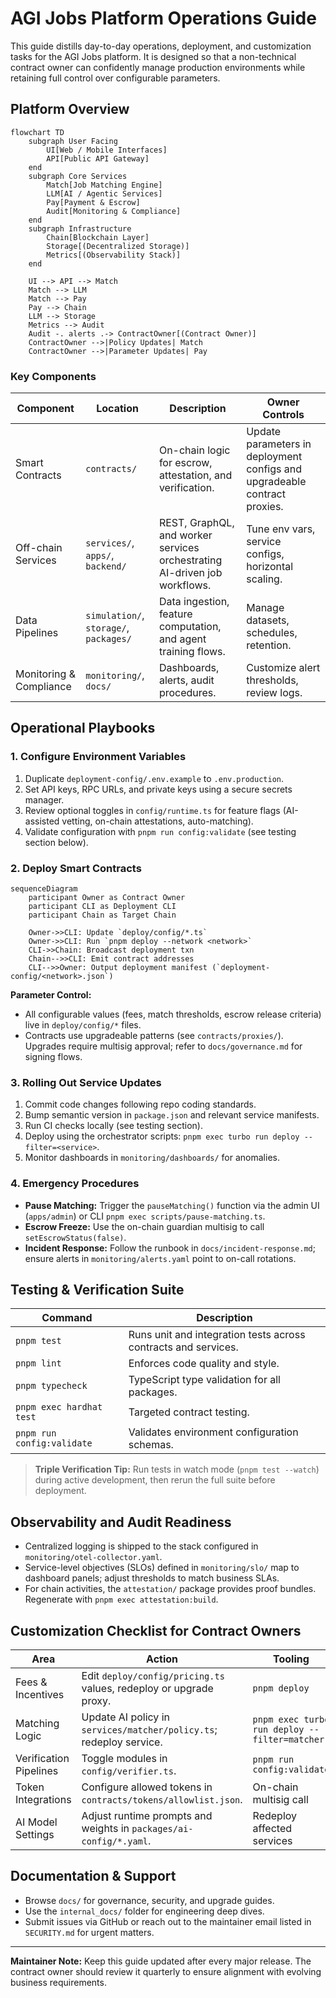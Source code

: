 # AGI Jobs Platform Operations Guide

This guide distills day-to-day operations, deployment, and customization tasks for the AGI Jobs platform. It is designed so that a non-technical contract owner can confidently manage production environments while retaining full control over configurable parameters.

## Platform Overview

```mermaid
flowchart TD
    subgraph User Facing
        UI[Web / Mobile Interfaces]
        API[Public API Gateway]
    end
    subgraph Core Services
        Match[Job Matching Engine]
        LLM[AI / Agentic Services]
        Pay[Payment & Escrow]
        Audit[Monitoring & Compliance]
    end
    subgraph Infrastructure
        Chain[Blockchain Layer]
        Storage[(Decentralized Storage)]
        Metrics[(Observability Stack)]
    end

    UI --> API --> Match
    Match --> LLM
    Match --> Pay
    Pay --> Chain
    LLM --> Storage
    Metrics --> Audit
    Audit -. alerts .-> ContractOwner[(Contract Owner)]
    ContractOwner -->|Policy Updates| Match
    ContractOwner -->|Parameter Updates| Pay
```

### Key Components

| Component | Location | Description | Owner Controls |
|-----------|----------|-------------|----------------|
| Smart Contracts | `contracts/` | On-chain logic for escrow, attestation, and verification. | Update parameters in deployment configs and upgradeable contract proxies. |
| Off-chain Services | `services/`, `apps/`, `backend/` | REST, GraphQL, and worker services orchestrating AI-driven job workflows. | Tune env vars, service configs, horizontal scaling. |
| Data Pipelines | `simulation/`, `storage/`, `packages/` | Data ingestion, feature computation, and agent training flows. | Manage datasets, schedules, retention. |
| Monitoring & Compliance | `monitoring/`, `docs/` | Dashboards, alerts, audit procedures. | Customize alert thresholds, review logs. |

## Operational Playbooks

### 1. Configure Environment Variables

1. Duplicate `deployment-config/.env.example` to `.env.production`.
2. Set API keys, RPC URLs, and private keys using a secure secrets manager.
3. Review optional toggles in `config/runtime.ts` for feature flags (AI-assisted vetting, on-chain attestations, auto-matching).
4. Validate configuration with `pnpm run config:validate` (see testing section below).

### 2. Deploy Smart Contracts

```mermaid
sequenceDiagram
    participant Owner as Contract Owner
    participant CLI as Deployment CLI
    participant Chain as Target Chain

    Owner->>CLI: Update `deploy/config/*.ts`
    Owner->>CLI: Run `pnpm deploy --network <network>`
    CLI->>Chain: Broadcast deployment txn
    Chain-->>CLI: Emit contract addresses
    CLI-->>Owner: Output deployment manifest (`deployment-config/<network>.json`)
```

**Parameter Control:**

- All configurable values (fees, match thresholds, escrow release criteria) live in `deploy/config/*` files.
- Contracts use upgradeable patterns (see `contracts/proxies/`). Upgrades require multisig approval; refer to `docs/governance.md` for signing flows.

### 3. Rolling Out Service Updates

1. Commit code changes following repo coding standards.
2. Bump semantic version in `package.json` and relevant service manifests.
3. Run CI checks locally (see testing section).
4. Deploy using the orchestrator scripts: `pnpm exec turbo run deploy --filter=<service>`.
5. Monitor dashboards in `monitoring/dashboards/` for anomalies.

### 4. Emergency Procedures

- **Pause Matching:** Trigger the `pauseMatching()` function via the admin UI (`apps/admin`) or CLI `pnpm exec scripts/pause-matching.ts`.
- **Escrow Freeze:** Use the on-chain guardian multisig to call `setEscrowStatus(false)`.
- **Incident Response:** Follow the runbook in `docs/incident-response.md`; ensure alerts in `monitoring/alerts.yaml` point to on-call rotations.

## Testing & Verification Suite

| Command | Description |
|---------|-------------|
| `pnpm test` | Runs unit and integration tests across contracts and services. |
| `pnpm lint` | Enforces code quality and style. |
| `pnpm typecheck` | TypeScript type validation for all packages. |
| `pnpm exec hardhat test` | Targeted contract testing. |
| `pnpm run config:validate` | Validates environment configuration schemas. |

> **Triple Verification Tip:** Run tests in watch mode (`pnpm test --watch`) during active development, then rerun the full suite before deployment.

## Observability and Audit Readiness

- Centralized logging is shipped to the stack configured in `monitoring/otel-collector.yaml`.
- Service-level objectives (SLOs) defined in `monitoring/slo/` map to dashboard panels; adjust thresholds to match business SLAs.
- For chain activities, the `attestation/` package provides proof bundles. Regenerate with `pnpm exec attestation:build`.

## Customization Checklist for Contract Owners

| Area | Action | Tooling |
|------|--------|---------|
| Fees & Incentives | Edit `deploy/config/pricing.ts` values, redeploy or upgrade proxy. | `pnpm deploy` |
| Matching Logic | Update AI policy in `services/matcher/policy.ts`; redeploy service. | `pnpm exec turbo run deploy --filter=matcher` |
| Verification Pipelines | Toggle modules in `config/verifier.ts`. | `pnpm run config:validate` |
| Token Integrations | Configure allowed tokens in `contracts/tokens/allowlist.json`. | On-chain multisig call |
| AI Model Settings | Adjust runtime prompts and weights in `packages/ai-config/*.yaml`. | Redeploy affected services |

## Documentation & Support

- Browse `docs/` for governance, security, and upgrade guides.
- Use the `internal_docs/` folder for engineering deep dives.
- Submit issues via GitHub or reach out to the maintainer email listed in `SECURITY.md` for urgent matters.

---

**Maintainer Note:** Keep this guide updated after every major release. The contract owner should review it quarterly to ensure alignment with evolving business requirements.

